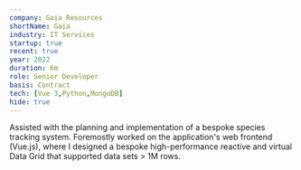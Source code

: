 ```yaml
---
company: Gaia Resources
shortName: Gaia
industry: IT Services
startup: true
recent: true
year: 2022
duration: 6m
role: Senior Developer
basis: Contract
tech: [Vue 3,Python,MongoDB]
hide: true
---
```

Assisted with the planning and implementation of a bespoke species tracking system.
Foremostly worked on the application's web frontend (Vue.js), where I designed
a bespoke high-performance reactive and virtual Data Grid that supported data sets > 1M rows.